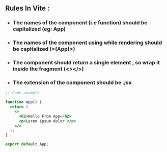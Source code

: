 <!-- 03-React -->

## Rules In Vite :

- ### The names of the component (i.e function) should be capitalized (eg: App)
- ### The names of the component using while rendering should be capitalized (<(App)>)
- ### The component should return a single element , so wrap it inside the fragment (<></>)
- ### The extension of the component should be .jsx

```jsx
// Code example

function App() {
  return (
    <>
      <h2>Hello From App</h2>
      <p>Lorem ipsum dolor </p>
    </>
  );
}

export default App;
```
